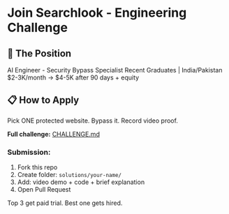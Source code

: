 # Join Searchlook - Engineering Challenge

## 🎯 The Position
AI Engineer - Security Bypass Specialist
Recent Graduates | India/Pakistan
$2-3K/month → $4-5K after 90 days + equity

## 📋 How to Apply

Pick ONE protected website. Bypass it. Record video proof.

**Full challenge:** [CHALLENGE.md](./CHALLENGE.md)

### Submission:
1. Fork this repo
2. Create folder: `solutions/your-name/`
3. Add: video demo + code + brief explanation
4. Open Pull Request

Top 3 get paid trial. Best one gets hired.

